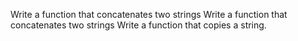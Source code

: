 Write a function that concatenates two strings 
 Write a function that concatenates two strings 
Write a function that copies a string. 
